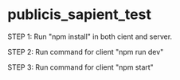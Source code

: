 # publicis_sapient_test

STEP 1: Run "npm install" in both cient and server.

STEP 2: Run command for client "npm run dev"

STEP 3: Run command for client "npm start"
